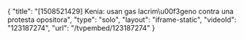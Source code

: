 {
    "title": "[1508521429] Kenia: usan gas lacrim\u00f3geno contra una protesta opositora",
    "type": "solo",
    "layout": "iframe-static",
    "videoId": "123187274",
    "url": "\/tvpembed\/123187274"
}